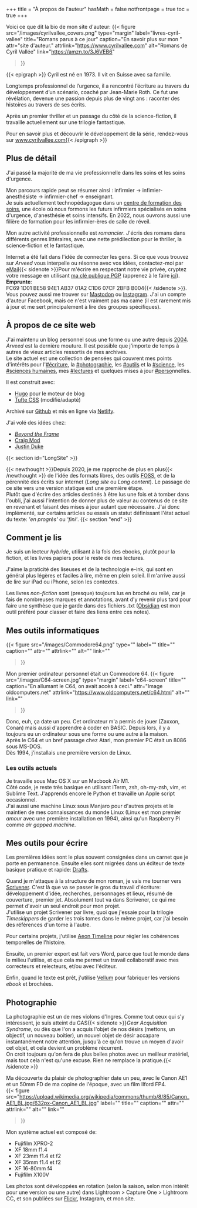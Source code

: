 +++
title = "À propos de l'auteur"
hasMath = false 
notfrontpage = true
toc = true
+++

Voici ce que dit la bio de mon site d'auteur:  {{< figure
  src="/images/cyrilvallee_covers.png"
  type="margin"
  label="livres-cyril-vallee"
  title="Romans parus à ce jour"
  caption="En savoir plus sur mon "
  attr="site d'auteur."
  attrlink="https://www.cyrilvallee.com"
  alt="Romans de Cyril Vallée"
  link="https://amzn.to/3J6VEB6"
 >}}

{{< epigraph >}}
Cyril est né en 1973. Il vit en Suisse avec sa famille. 

Longtemps professionnel de l’urgence, il a rencontré l’écriture au travers du développement d’un scénario, coaché par Jean-Marie Roth. Ce fut une révélation, devenue une passion depuis plus de vingt ans : raconter des histoires au travers de ses écrits.

Après un premier thriller et un passage du côté de la science-fiction, il travaille actuellement sur une trilogie fantastique.

Pour en savoir plus et découvrir le développement de la série, rendez-vous sur www.cyrilvallee.com{{< /epigraph >}}

## Plus de détail
J'ai passé la majorité de ma vie professionnelle dans les soins et les soins d'urgence. 

Mon parcours rapide peut se résumer ainsi : infirmier → infimier-anesthésiste → infirmier-chef → enseignant.  
Je suis actuellement technopédagogue dans un [centre de formation des soins](https://www.h-fr.ch/nos-formations/centre-de-formation-des-soins), une école où nous formons les futurs infirmiers spécialisés en soins d'urgence, d'anesthésie et soins intensifs. En 2022, nous ouvrons aussi une filière de formation pour les infirmier-ères de salle de réveil.  

Mon autre activité professionnelle est _romancier_. J'écris des romans dans différents genres littéraires, avec une nette prédilection pour le thriller, la science-fiction et le fantastique.  

Internet a été fait dans l'idée de connecter les gens. Si ce que vous trouvez sur _Arveed_ vous interpelle ou résonne avec vos idées, contactez-moi par [eMail](mailto:salut@cyrilvallee.com){{< sidenote >}}Pour m'écrire en respectant notre vie privée, cryptez votre message en utilisant [ma clé publique PGP](https://cyrilvallee.com/cyrilvallee.asc) (apprenez à le faire [ici](https://ssd.eff.org/fr/module-categories/guides-sur-les-outils)).   
**Emprunte**:  
FC69 1D01 BE58 94E1 AB37  01A2 C1D6 07CF 2BFB B004{{< /sidenote >}}. Vous pouvez aussi me trouver sur [Mastodon](https://tooting.ch/@arveed) ou [Instagram](https://www.instagram.com/_cyrilvallee_). J'ai un compte d'auteur Facebook, mais ce n'est vraiment pas ma came (il est rarement mis à jour et me sert principalement à lire des groupes spécifiques).

## À propos de ce site web
J'ai maintenu un blog personnel sous une forme ou une autre depuis [2004](https://web.archive.org/web/20040212073601/http://www.treize.org/). _Arveed_ est la dernière mouture. Il est possible que j'importe de temps à autres de vieux articles ressortis de mes archives.  
Le site actuel est une collection de pensées qui couvrent mes points d'intérêts pour l'[#écriture](../categories/ecriture), la [#photographie](../categories/photographie), les [#outils](../categories/outils) et la [#science](../categories/science), les [#sciences humaines](../categories/sciences-humaines), mes [#lectures](../categories/lectures) et quelques mises à jour [#perso](../categories/perso)nnelles.  

Il est construit avec:
- [Hugo](https://gohugo.io) pour le moteur de blog
- [Tufte CSS](https://edwardtufte.github.io/tufte-css/) (modifié/adapté) 

Archivé sur [Github](https://github.com/crlvll) et mis en ligne via [Netlify](https://netlify.com/).

J'ai volé des idées chez:
- [_Beyond the Frame_](https://schmud.de/)
- [Craig Mod](https://craigmod.com)
- [Justin Duke](https://arcana.computer)

{{< section id="LongSite" >}} 

{{< newthought >}}Depuis 2020, je me rapproche de plus en plus{{< /newthought >}} de l'idée des formats libres, des outils <abbr title="Free and Open Source Software">FOSS</abbr>, et de la pérennité des écrits sur internet (_Long site_ ou _Long content_). Le passage de ce site vers une version statique est une première étape.  
Plutôt que d'écrire des articles destinés à être lus une fois et à tomber dans l'oubli, j'ai aussi l'intention de donner plus de valeur au contenus de ce site en revenant et faisant des mises à jour autant que nécessaire. J'ai donc implémenté, sur certains articles ou essais un statut définissant l'état actuel du texte: _'en progrès'_ ou _'fini'_.
{{< section "end" >}}
## Comment je lis
Je suis un lecteur _hybride_, utilisant à la fois des ebooks, plutôt pour la fiction, et les livres papiers pour le reste de mes lectures.  

J'aime la praticité des liseuses et de la technologie e-ink, qui sont en général plus légères et faciles à lire, même en plein soleil. Il m'arrive aussi de lire sur iPad ou iPhone, selon les contextes.  

Les livres _non-fiction_ sont (presque) toujours lus en broché ou relié, car je fais de nombreuses marques et annotations, avant d'y revenir plus tard pour faire une synthèse que je garde dans des fichiers .txt ([Obsidian](https://obsidian.md) est mon outil préféré pour classer et faire des liens entre ces notes).
## Mes outils informatiques
{{< figure
  src="/images/Commodore64.png"
  type=""
  label=""
  title=""
  caption=""
  attr=""
  attrlink=""
  alt=""
  link=""
 >}}
 >

Mon premier ordinateur personnel était un Commodore 64. 
{{< figure
  src="/images/C64-screen.jpg"
  type="margin"
  label="c64-screen"
  title=""
  caption="En allumant le C64, on avait accès à ceci."
  attr="Image oldcomputers.net"
  attrlink="https://www.oldcomputers.net/c64.html"
  alt=""
  link=""
 >}}  
 >

Donc, euh, ça date un peu. Cet ordinateur m'a permis de jouer (Zaxxon, Conan) mais aussi d'apprendre à coder en BASIC. Depuis lors, il y a toujours eu un ordinateur sous une forme ou une autre à la maison.  
Après le C64 et un bref passage chez Atari, mon premier PC était un 8086 sous MS-DOS.  
Dès 1994, j'installais une première version de Linux. 

### Les outils actuels
Je travaille sous Mac OS X sur un Macbook Air M1.  
Côté code, je reste très basique en utilisant iTerm, zsh, oh-my-zsh, vim, et Sublime Text. J'apprends encore le Python et travaille un Apple script occasionnel.  
J'ai aussi une machine Linux sous Manjaro pour d'autres projets et le maintien de mes connaissances du monde Linux (Linux est mon premier *amour* avec une première installation en 1994), ainsi qu'un Raspberry Pi comme 
_air gapped machine_.  

## Mes outils pour écrire
Les premières idées sont le plus souvent consignées dans un carnet que je porte en permanence. Ensuite elles sont migrées dans un éditeur de texte basique pratique et rapide: [Drafts](https://getdrafts.com/).   

Quand je m'attaque à la structure de mon roman, je vais me tourner vers [Scrivener](https://www.literatureandlatte.com/scrivener/overview). C'est là que va se passer le gros du travail d'écriture: développement d'idée, recherches, personnages et lieux, résumé de couverture, premier jet. Absolument tout va dans Scrivener, ce qui me permet d'avoir un seul endroit pour mon projet.  
J'utilise un projet Scrivener par livre, quoi que j'essaie pour la trilogie _Timeskippers_ de garder les trois tomes dans le même projet, car j'ai besoin des références d'un tome à l'autre.  

Pour certains projets, j'utilise [Aeon Timeline](https://timeline.app/blog/introducing-aeon-timeline-3/) pour régler les cohérences temporelles de l'histoire.  

Ensuite, un premier export est fait vers Word, parce que tout le monde dans le milieu l'utilise, et que cela me permet un travail collaboratif avec mes correcteurs et relecteurs, et/ou avec l'éditeur.  

Enfin, quand le texte est prêt, j'utilise [Vellum](https://vellum.pub/) pour fabriquer les versions _ebook_ et brochées.

## Photographie
La photographie est un de mes violons d'Ingres. Comme tout ceux qui s'y intéressent, je suis atteint du GAS{{< sidenote >}}_Gear Acquisition Syndrome_, ou dès que l'on a acquis l'objet de nos désirs (mettons, un objectif, un nouveau boitier), un nouvel objet de désir accapare instantanément notre attention, jusqu'à ce qu'on trouve un moyen d'avoir cet objet, et cela devient un problème récurrent.  
On croit toujours qu'on fera de plus belles photos avec un meilleur matériel, mais tout cela n'est qu'une excuse. Rien ne remplace la pratique.{{< /sidenote >}}  

Ma découverte du plaisir de photographier date un peu, avec le Canon AE1 et un 50mm FD de ma copine de l'époque, avec un film Ilford FP4.  
{{< figure
  src="https://upload.wikimedia.org/wikipedia/commons/thumb/8/85/Canon_AE1_BL.jpg/632px-Canon_AE1_BL.jpg"
  label=""
  title=""
  caption=""
  attr=""
  attrlink=""
  alt=""
  link=""
 >}}  

Mon système actuel est composé de:
- Fujifilm XPRO-2
- XF 18mm f1.4
- XF 23mm f1.4 et f2
- XF 35mm f1.4 et f2
- XF 16-80mm f4
- Fujifilm X100V  

Les photos sont développées en rotation (selon la saison, selon mon intérêt pour une version ou une autre) dans Lightroom > Capture One > Lightroom CC, et son publiées sur [Flickr](https://www.flickr.com/photos/wistreize), Instagram, et mon site.
